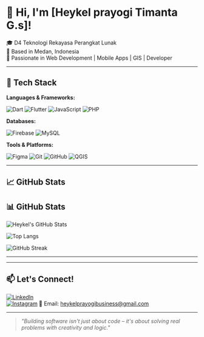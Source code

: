 # 💼 Hi, I'm [Heykel prayogi Timanta G.s]!

🎓 D4 Teknologi Rekayasa Perangkat Lunak  
📍 Based in Medan, Indonesia  
🚀 Passionate in Web Development | Mobile Apps | GIS | Developer

---

## 🚀 Tech Stack

**Languages & Frameworks:**

![Dart](https://img.shields.io/badge/Dart-0175C2?style=flat&logo=dart&logoColor=white)
![Flutter](https://img.shields.io/badge/Flutter-02569B?style=flat&logo=flutter&logoColor=white)
![JavaScript](https://img.shields.io/badge/JavaScript-F7DF1E?style=flat&logo=javascript&logoColor=black)
![PHP](https://img.shields.io/badge/PHP-777BB4?style=flat&logo=php&logoColor=white)

**Databases:**

![Firebase](https://img.shields.io/badge/Firebase-FFCA28?style=flat&logo=firebase&logoColor=black)
![MySQL](https://img.shields.io/badge/MySQL-4479A1?style=flat&logo=mysql&logoColor=white)

**Tools & Platforms:**

![Figma](https://img.shields.io/badge/Figma-F24E1E?style=flat&logo=figma&logoColor=white)
![Git](https://img.shields.io/badge/Git-F05032?style=flat&logo=git&logoColor=white)
![GitHub](https://img.shields.io/badge/GitHub-181717?style=flat&logo=github&logoColor=white)
![QGIS](https://img.shields.io/badge/QGIS-589632?style=flat&logo=qgis&logoColor=white)

---

## 📈 GitHub Stats

## 📊 GitHub Stats

![Heykel's GitHub Stats](https://github-readme-stats.vercel.app/api?username=heykelprayogitimantags&show_icons=true&theme=radical&hide=contribs)

![Top Langs](https://github-readme-stats.vercel.app/api/top-langs/?username=heykelprayogitimantags&layout=compact&theme=radical)

![GitHub Streak](https://streak-stats.demolab.com/?user=heykelprayogitimantags&theme=radical&date_format=M%20j%5B%2C%20Y%5D)




---



---

## 📫 Let's Connect!

[![Linkedln](https://img.shields.io/badge/LinkedIn-blue?style=flat&logo=linkedin&logoColor=white)](https://linkedin.com/in/heykelprayogitimanta)  
[![Instagram](https://img.shields.io/badge/-Instagram-E4405F?style=flat&logo=instagram&logoColor=white)](https://instagram.com/hykl.gtg.s)
📧 Email: heykelprayogibusiness@gmail.com

---

> *"Building software isn't just about code – it's about solving real problems with creativity and logic."*

